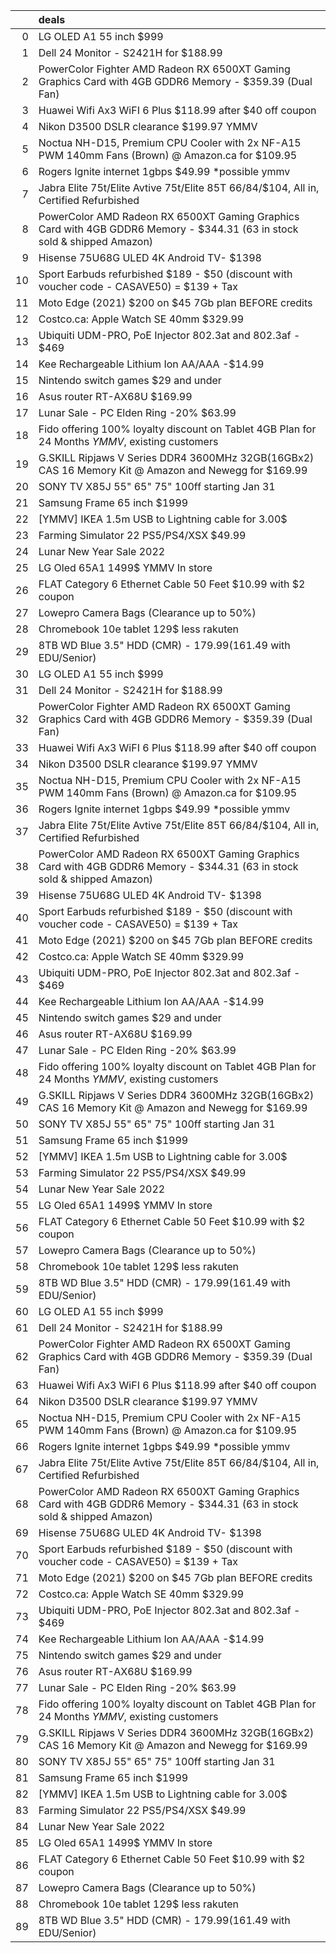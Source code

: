 |    | deals                                                                                                                    |
|---:|:-------------------------------------------------------------------------------------------------------------------------|
|  0 | LG OLED A1 55 inch $999                                                                                                  |
|  1 | Dell 24 Monitor - S2421H for $188.99                                                                                     |
|  2 | PowerColor Fighter AMD Radeon RX 6500XT Gaming Graphics Card with 4GB GDDR6 Memory - $359.39 (Dual Fan)                  |
|  3 | Huawei Wifi Ax3 WiFI 6 Plus $118.99 after $40 off coupon                                                                 |
|  4 | Nikon D3500 DSLR clearance $199.97 YMMV                                                                                  |
|  5 | Noctua NH-D15, Premium CPU Cooler with 2x NF-A15 PWM 140mm Fans (Brown) @ Amazon.ca for $109.95                          |
|  6 | Rogers Ignite internet 1gbps $49.99 *possible ymmv                                                                       |
|  7 | Jabra Elite 75t/Elite Avtive 75t/Elite 85T $66/$84/$104, All in, Certified Refurbished                                   |
|  8 | PowerColor AMD Radeon RX 6500XT Gaming Graphics Card with 4GB GDDR6 Memory - $344.31 (63 in stock sold & shipped Amazon) |
|  9 | Hisense 75U68G ULED 4K Android TV- $1398                                                                                 |
| 10 | Sport Earbuds refurbished $189 - $50 (discount with voucher code - CASAVE50) = $139 + Tax                                |
| 11 | Moto Edge (2021) $200 on $45 7Gb plan BEFORE credits                                                                     |
| 12 | Costco.ca: Apple Watch SE 40mm $329.99                                                                                   |
| 13 | Ubiquiti UDM-PRO, PoE Injector 802.3at and 802.3af - $469                                                                |
| 14 | Kee Rechargeable Lithium Ion AA/AAA -$14.99                                                                              |
| 15 | Nintendo switch games $29 and under                                                                                      |
| 16 | Asus router RT-AX68U $169.99                                                                                             |
| 17 | Lunar Sale - PC Elden Ring -20% $63.99                                                                                   |
| 18 | Fido offering 100% loyalty discount on Tablet 4GB Plan for 24 Months *YMMV*, existing customers                          |
| 19 | G.SKILL Ripjaws V Series DDR4 3600MHz 32GB(16GBx2) CAS 16 Memory Kit @ Amazon and Newegg for $169.99                     |
| 20 | SONY TV X85J 55" 65" 75" 100ff starting Jan 31                                                                           |
| 21 | Samsung Frame 65 inch $1999                                                                                              |
| 22 | [YMMV] IKEA 1.5m USB to Lightning cable for 3.00$                                                                        |
| 23 | Farming Simulator 22 PS5/PS4/XSX $49.99                                                                                  |
| 24 | Lunar New Year Sale 2022                                                                                                 |
| 25 | LG Oled 65A1 1499$ YMMV In store                                                                                         |
| 26 | FLAT Category 6 Ethernet Cable 50 Feet $10.99 with $2 coupon                                                             |
| 27 | Lowepro Camera Bags (Clearance up to 50%)                                                                                |
| 28 | Chromebook 10e tablet 129$ less rakuten                                                                                  |
| 29 | 8TB WD Blue 3.5" HDD (CMR) - $179.99 ($161.49 with EDU/Senior)                                                           |
| 30 | LG OLED A1 55 inch $999                                                                                                  |
| 31 | Dell 24 Monitor - S2421H for $188.99                                                                                     |
| 32 | PowerColor Fighter AMD Radeon RX 6500XT Gaming Graphics Card with 4GB GDDR6 Memory - $359.39 (Dual Fan)                  |
| 33 | Huawei Wifi Ax3 WiFI 6 Plus $118.99 after $40 off coupon                                                                 |
| 34 | Nikon D3500 DSLR clearance $199.97 YMMV                                                                                  |
| 35 | Noctua NH-D15, Premium CPU Cooler with 2x NF-A15 PWM 140mm Fans (Brown) @ Amazon.ca for $109.95                          |
| 36 | Rogers Ignite internet 1gbps $49.99 *possible ymmv                                                                       |
| 37 | Jabra Elite 75t/Elite Avtive 75t/Elite 85T $66/$84/$104, All in, Certified Refurbished                                   |
| 38 | PowerColor AMD Radeon RX 6500XT Gaming Graphics Card with 4GB GDDR6 Memory - $344.31 (63 in stock sold & shipped Amazon) |
| 39 | Hisense 75U68G ULED 4K Android TV- $1398                                                                                 |
| 40 | Sport Earbuds refurbished $189 - $50 (discount with voucher code - CASAVE50) = $139 + Tax                                |
| 41 | Moto Edge (2021) $200 on $45 7Gb plan BEFORE credits                                                                     |
| 42 | Costco.ca: Apple Watch SE 40mm $329.99                                                                                   |
| 43 | Ubiquiti UDM-PRO, PoE Injector 802.3at and 802.3af - $469                                                                |
| 44 | Kee Rechargeable Lithium Ion AA/AAA -$14.99                                                                              |
| 45 | Nintendo switch games $29 and under                                                                                      |
| 46 | Asus router RT-AX68U $169.99                                                                                             |
| 47 | Lunar Sale - PC Elden Ring -20% $63.99                                                                                   |
| 48 | Fido offering 100% loyalty discount on Tablet 4GB Plan for 24 Months *YMMV*, existing customers                          |
| 49 | G.SKILL Ripjaws V Series DDR4 3600MHz 32GB(16GBx2) CAS 16 Memory Kit @ Amazon and Newegg for $169.99                     |
| 50 | SONY TV X85J 55" 65" 75" 100ff starting Jan 31                                                                           |
| 51 | Samsung Frame 65 inch $1999                                                                                              |
| 52 | [YMMV] IKEA 1.5m USB to Lightning cable for 3.00$                                                                        |
| 53 | Farming Simulator 22 PS5/PS4/XSX $49.99                                                                                  |
| 54 | Lunar New Year Sale 2022                                                                                                 |
| 55 | LG Oled 65A1 1499$ YMMV In store                                                                                         |
| 56 | FLAT Category 6 Ethernet Cable 50 Feet $10.99 with $2 coupon                                                             |
| 57 | Lowepro Camera Bags (Clearance up to 50%)                                                                                |
| 58 | Chromebook 10e tablet 129$ less rakuten                                                                                  |
| 59 | 8TB WD Blue 3.5" HDD (CMR) - $179.99 ($161.49 with EDU/Senior)                                                           |
| 60 | LG OLED A1 55 inch $999                                                                                                  |
| 61 | Dell 24 Monitor - S2421H for $188.99                                                                                     |
| 62 | PowerColor Fighter AMD Radeon RX 6500XT Gaming Graphics Card with 4GB GDDR6 Memory - $359.39 (Dual Fan)                  |
| 63 | Huawei Wifi Ax3 WiFI 6 Plus $118.99 after $40 off coupon                                                                 |
| 64 | Nikon D3500 DSLR clearance $199.97 YMMV                                                                                  |
| 65 | Noctua NH-D15, Premium CPU Cooler with 2x NF-A15 PWM 140mm Fans (Brown) @ Amazon.ca for $109.95                          |
| 66 | Rogers Ignite internet 1gbps $49.99 *possible ymmv                                                                       |
| 67 | Jabra Elite 75t/Elite Avtive 75t/Elite 85T $66/$84/$104, All in, Certified Refurbished                                   |
| 68 | PowerColor AMD Radeon RX 6500XT Gaming Graphics Card with 4GB GDDR6 Memory - $344.31 (63 in stock sold & shipped Amazon) |
| 69 | Hisense 75U68G ULED 4K Android TV- $1398                                                                                 |
| 70 | Sport Earbuds refurbished $189 - $50 (discount with voucher code - CASAVE50) = $139 + Tax                                |
| 71 | Moto Edge (2021) $200 on $45 7Gb plan BEFORE credits                                                                     |
| 72 | Costco.ca: Apple Watch SE 40mm $329.99                                                                                   |
| 73 | Ubiquiti UDM-PRO, PoE Injector 802.3at and 802.3af - $469                                                                |
| 74 | Kee Rechargeable Lithium Ion AA/AAA -$14.99                                                                              |
| 75 | Nintendo switch games $29 and under                                                                                      |
| 76 | Asus router RT-AX68U $169.99                                                                                             |
| 77 | Lunar Sale - PC Elden Ring -20% $63.99                                                                                   |
| 78 | Fido offering 100% loyalty discount on Tablet 4GB Plan for 24 Months *YMMV*, existing customers                          |
| 79 | G.SKILL Ripjaws V Series DDR4 3600MHz 32GB(16GBx2) CAS 16 Memory Kit @ Amazon and Newegg for $169.99                     |
| 80 | SONY TV X85J 55" 65" 75" 100ff starting Jan 31                                                                           |
| 81 | Samsung Frame 65 inch $1999                                                                                              |
| 82 | [YMMV] IKEA 1.5m USB to Lightning cable for 3.00$                                                                        |
| 83 | Farming Simulator 22 PS5/PS4/XSX $49.99                                                                                  |
| 84 | Lunar New Year Sale 2022                                                                                                 |
| 85 | LG Oled 65A1 1499$ YMMV In store                                                                                         |
| 86 | FLAT Category 6 Ethernet Cable 50 Feet $10.99 with $2 coupon                                                             |
| 87 | Lowepro Camera Bags (Clearance up to 50%)                                                                                |
| 88 | Chromebook 10e tablet 129$ less rakuten                                                                                  |
| 89 | 8TB WD Blue 3.5" HDD (CMR) - $179.99 ($161.49 with EDU/Senior)                                                           |
